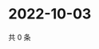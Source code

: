 # 2022-10-03

共 0 条

<!-- BEGIN WEIBO -->
<!-- 最后更新时间 Mon Oct 03 2022 22:35:16 GMT+0800 (China Standard Time) -->

<!-- END WEIBO -->
